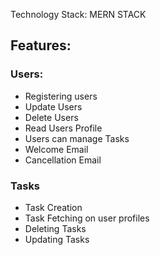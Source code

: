 Technology Stack: MERN STACK

## Features:

### Users:
* Registering users
* Update Users
* Delete Users
* Read Users Profile
* Users can manage Tasks
* Welcome Email
* Cancellation Email

### Tasks
* Task Creation
* Task Fetching on user profiles
* Deleting Tasks
* Updating Tasks